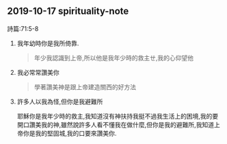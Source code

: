 ## 2019-10-17 spirituality-note

詩篇:71:5-8

1. 我年幼時你是我所倚靠.

	> 年少我認識到上帝,所以他是我年少時的救主ㄝ,我的心仰望他

2. 我必常常讚美你

	> 學著讚美神是跟上帝建造關西的好方法

3. 許多人以我為怪,但你是我避難所

	耶穌你是我年少時的救主,我知道沒有神扶持我挺不過我生活上的困境,我的要開口讚美我的神,雖然說許多人看不懂我在做什麼,但你是我的避難所,我知道上帝你是我的堅固城,我的口要來讚美你.
